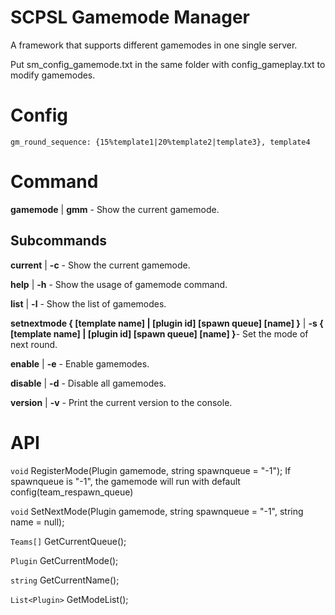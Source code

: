 # SCPSL Gamemode Manager
A framework that supports different gamemodes in one single server.

Put sm_config_gamemode.txt in the same folder with config_gameplay.txt to modify gamemodes.

# Config
`gm_round_sequence: {15%template1|20%template2|template3}, template4`

# Command
**gamemode** | **gmm** - Show the current gamemode.

## Subcommands
**current** | **-c** - Show the current gamemode.

**help** | **-h** - Show the usage of gamemode command.

**list** | **-l** - Show the list of gamemodes.

**setnextmode { [template name] | [plugin id] [spawn queue] [name] }** | **-s { [template name] | [plugin id] [spawn queue] [name] }**- Set the mode of next round.

**enable** | **-e** - Enable gamemodes.

**disable** | **-d** - Disable all gamemodes.

**version** | **-v** - Print the current version to the console.

# API
`void` RegisterMode(Plugin gamemode, string spawnqueue = "-1");
If spawnqueue is "-1", the gamemode will run with default config(team_respawn_queue)

`void` SetNextMode(Plugin gamemode, string spawnqueue = "-1", string name = null);

`Teams[]` GetCurrentQueue();

`Plugin` GetCurrentMode();

`string` GetCurrentName();

`List<Plugin>` GetModeList();
